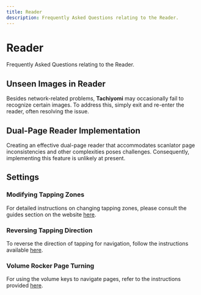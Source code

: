 ```yaml
---
title: Reader
description: Frequently Asked Questions relating to the Reader.
---
```


# Reader
Frequently Asked Questions relating to the Reader.

## Unseen Images in Reader
Besides network-related problems, **Tachiyomi** may occasionally fail to recognize certain images.
To address this, simply exit and re-enter the reader, often resolving the issue.

## Dual-Page Reader Implementation
Creating an effective dual-page reader that accommodates scanlator page inconsistencies and other complexities poses challenges.
Consequently, implementing this feature is unlikely at present.

## Settings

### Modifying Tapping Zones
For detailed instructions on changing tapping zones, please consult the guides section on the website [here](/docs/guides/reader-settings#tap-zones-pages).

### Reversing Tapping Direction
To reverse the direction of tapping for navigation, follow the instructions available [here](/docs/guides/reader-settings#invert-tap-zones-pages).

### Volume Rocker Page Turning
For using the volume keys to navigate pages, refer to the instructions provided [here](/docs/guides/reader-settings#volume-keys).
